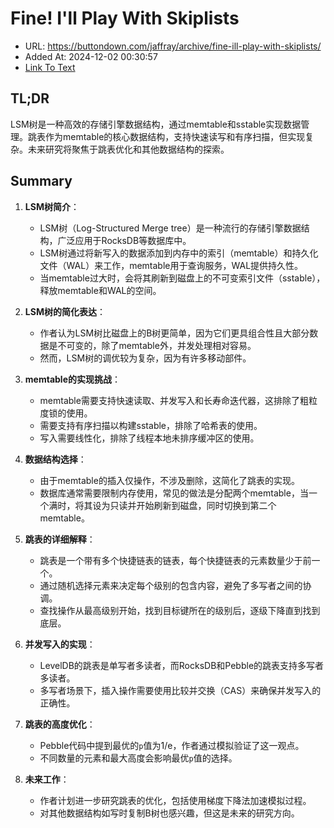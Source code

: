 # Fine! I'll Play With Skiplists
- URL: https://buttondown.com/jaffray/archive/fine-ill-play-with-skiplists/
- Added At: 2024-12-02 00:30:57
- [Link To Text](2024-12-02-fine!-i'll-play-with-skiplists_raw.md)

## TL;DR
LSM树是一种高效的存储引擎数据结构，通过memtable和sstable实现数据管理。跳表作为memtable的核心数据结构，支持快速读写和有序扫描，但实现复杂。未来研究将聚焦于跳表优化和其他数据结构的探索。

## Summary
1. **LSM树简介**：
   - LSM树（Log-Structured Merge tree）是一种流行的存储引擎数据结构，广泛应用于RocksDB等数据库中。
   - LSM树通过将新写入的数据添加到内存中的索引（memtable）和持久化文件（WAL）来工作，memtable用于查询服务，WAL提供持久性。
   - 当memtable过大时，会将其刷新到磁盘上的不可变索引文件（sstable），释放memtable和WAL的空间。

2. **LSM树的简化表达**：
   - 作者认为LSM树比磁盘上的B树更简单，因为它们更具组合性且大部分数据是不可变的，除了memtable外，并发处理相对容易。
   - 然而，LSM树的调优较为复杂，因为有许多移动部件。

3. **memtable的实现挑战**：
   - memtable需要支持快速读取、并发写入和长寿命迭代器，这排除了粗粒度锁的使用。
   - 需要支持有序扫描以构建sstable，排除了哈希表的使用。
   - 写入需要线性化，排除了线程本地未排序缓冲区的使用。

4. **数据结构选择**：
   - 由于memtable的插入仅操作，不涉及删除，这简化了跳表的实现。
   - 数据库通常需要限制内存使用，常见的做法是分配两个memtable，当一个满时，将其设为只读并开始刷新到磁盘，同时切换到第二个memtable。

5. **跳表的详细解释**：
   - 跳表是一个带有多个快捷链表的链表，每个快捷链表的元素数量少于前一个。
   - 通过随机选择元素来决定每个级别的包含内容，避免了多写者之间的协调。
   - 查找操作从最高级别开始，找到目标键所在的级别后，逐级下降直到找到底层。

6. **并发写入的实现**：
   - LevelDB的跳表是单写者多读者，而RocksDB和Pebble的跳表支持多写者多读者。
   - 多写者场景下，插入操作需要使用比较并交换（CAS）来确保并发写入的正确性。

7. **跳表的高度优化**：
   - Pebble代码中提到最优的`p`值为1/e，作者通过模拟验证了这一观点。
   - 不同数量的元素和最大高度会影响最优`p`值的选择。

8. **未来工作**：
   - 作者计划进一步研究跳表的优化，包括使用梯度下降法加速模拟过程。
   - 对其他数据结构如写时复制B树也感兴趣，但这是未来的研究方向。
